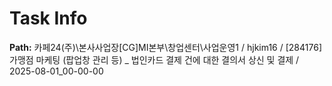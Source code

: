 # Task Info

**Path:** 카페24(주)\본사사업장\[CG]MI본부\창업센터\사업운영1 / hjkim16 / [284176] 가맹점 마케팅 (팝업창 관리 등) _ 법인카드 결제 건에 대한 결의서 상신 및 결제 / 2025-08-01_00-00-00

